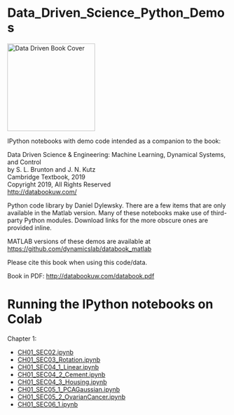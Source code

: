 # Data_Driven_Science_Python_Demos

<img src="http://www.databookuw.com/files/stacks-image-5bffc53-882x1200.png" alt="Data Driven Book Cover" width="200"/>

IPython notebooks with demo code intended as a companion to the book:  


Data Driven Science & Engineering: Machine Learning, Dynamical Systems, and Control  
by S. L. Brunton and J. N. Kutz  
Cambridge Textbook, 2019  
Copyright 2019, All Rights Reserved  
http://databookuw.com/


Python code library by Daniel Dylewsky. There are a few items that are only available in the Matlab version. Many of these notebooks make use of third-party Python modules. Download links for the more obscure ones are provided inline.

MATLAB versions of these demos are available at https://github.com/dynamicslab/databook_matlab

Please cite this book when using this code/data. 

Book in PDF: http://databookuw.com/databook.pdf


# Running the IPython notebooks on Colab

Chapter 1:
  * [CH01_SEC02.ipynb](https://colab.research.google.com/github/ml-ninja/Data_Driven_Science_Python_Demos/blob/master/CH01/CH01_SEC02.ipynb)
  * [CH01_SEC03_Rotation.ipynb](https://colab.research.google.com/github/ml-ninja/Data_Driven_Science_Python_Demos/blob/master/CH01/CH01_SEC03_Rotation.ipynb)
  * [CH01_SEC04_1_Linear.ipynb](https://colab.research.google.com/github/ml-ninja/Data_Driven_Science_Python_Demos/blob/master/CH01/CH01_SEC04_1_Linear.ipynb)
  * [CH01_SEC04_2_Cement.ipynb](https://colab.research.google.com/github/ml-ninja/Data_Driven_Science_Python_Demos/blob/master/CH01/CH01_SEC04_2_Cement.ipynb)
  * [CH01_SEC04_3_Housing.ipynb](https://colab.research.google.com/github/ml-ninja/Data_Driven_Science_Python_Demos/blob/master/CH01/CH01_SEC04_3_Housing.ipynb)
  * [CH01_SEC05_1_PCAGaussian.ipynb](https://colab.research.google.com/github/ml-ninja/Data_Driven_Science_Python_Demos/blob/master/CH01/CH01_SEC05_1_PCAGaussian.ipynb)
  * [CH01_SEC05_2_OvarianCancer.ipynb](https://colab.research.google.com/github/ml-ninja/Data_Driven_Science_Python_Demos/blob/master/CH01/CH01_SEC05_2_OvarianCancer.ipynb)
  * [CH01_SEC06_1.ipynb](https://colab.research.google.com/github/ml-ninja/Data_Driven_Science_Python_Demos/blob/master/CH01/CH01_SEC06_1.ipynb)


